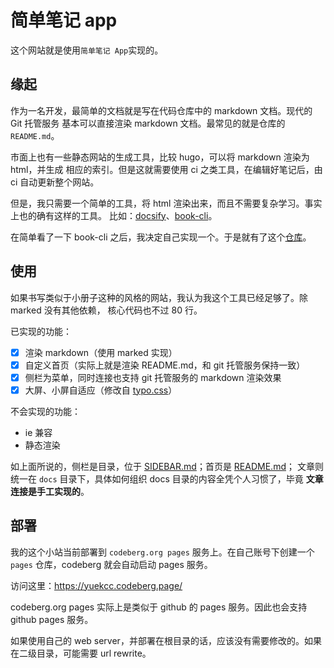 # 简单笔记 app

这个网站就是使用`简单笔记 App`实现的。

## 缘起

作为一名开发，最简单的文档就是写在代码仓库中的 markdown 文档。现代的 Git 托管服务
基本可以直接渲染 markdown 文档。最常见的就是仓库的 `README.md`。

市面上也有一些静态网站的生成工具，比较 hugo，可以将 markdown 渲染为 html，并生成
相应的索引。但是这就需要使用 ci 之类工具，在编辑好笔记后，由 ci 自动更新整个网站。

但是，我只需要一个简单的工具，将 html 渲染出来，而且不需要复杂学习。事实上也的确有这样的工具。
比如：[docsify][1]、[book-cli][2]。

在简单看了一下 book-cli 之后，我决定自己实现一个。于是就有了这个[仓库][3]。

## 使用

如果书写类似于小册子这种的风格的网站，我认为我这个工具已经足够了。除 marked 没有其他依赖，
核心代码也不过 80 行。

已实现的功能：
- [x] 渲染 markdown（使用 marked 实现）
- [x] 自定义首页（实际上就是渲染 README.md，和 git 托管服务保持一致）
- [x] 侧栏为菜单，同时连接也支持 git 托管服务的 markdown 渲染效果
- [x] 大屏、小屏自适应（修改自 [typo.css][4]）

不会实现的功能：
- ie 兼容
- 静态渲染

如上面所说的，侧栏是目录，位于 [SIDEBAR.md](SIDEBAR.md)；首页是 [README.md](README.md)；
文章则统一在 `docs` 目录下，具体如何组织 docs 目录的内容全凭个人习惯了，毕竟 **文章连接是手工实现的**。

## 部署

我的这个小站当前部署到 `codeberg.org pages` 服务上。在自己账号下创建一个 `pages` 仓库，codeberg 就会自动启动 pages 服务。

访问这里：https://yuekcc.codeberg.page/

codeberg.org pages 实际上是类似于 github 的 pages 服务。因此也会支持 github pages 服务。

如果使用自己的 web server，并部署在根目录的话，应该没有需要修改的。如果在二级目录，可能需要 url rewrite。

[1]: https://docsify.js.org/#/zh-cn/
[2]: https://vvpvvp.github.io/book-cli/
[3]: https://codeberg.org/yuekcc/pages
[4]: https://typo.sofi.sh/